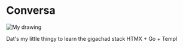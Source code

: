 # Conversa

![My drawing](images/screenshot.png)

Dat's my little thingy to learn the gigachad stack HTMX + Go + Templ

